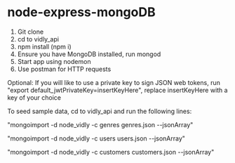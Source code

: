# node-express-mongoDB

1. Git clone
2. cd to vidly_api
3. npm install (npm i)
4. Ensure you have MongoDB installed, run mongod
5. Start app using nodemon
6. Use postman for HTTP requests

Optional:
If you will like to use a private key to sign JSON web tokens, run "export default_jwtPrivateKey=insertKeyHere", replace insertKeyHere with a key of your choice

To seed sample data, cd to vidly_api and run the following lines:

"mongoimport -d node_vidly -c genres genres.json --jsonArray"

"mongoimport -d node_vidly -c users users.json --jsonArray"

"mongoimport -d node_vidly -c customers customers.json --jsonArray"
